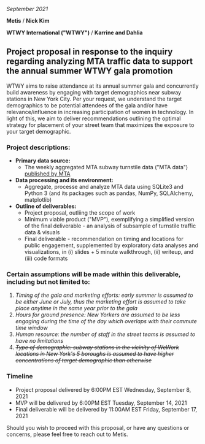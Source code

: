 *September 2021*

**Metis** / 
**Nick Kim**

**WTWY International ("WTWY")** / 
**Karrine and Dahlia**

## Project proposal in response to the inquiry regarding analyzing MTA traffic data to support the annual summer WTWY gala promotion 

WTWY aims to raise attendance at its annual summer gala and concurrently build awareness by engaging with target demographics near subway stations in New York City. Per your request, we understand the target demographics to be potential attendees of the gala and/or have relevance/influence in increasing participation of women in technology. In light of this, we aim to deliver recommendations outlining the optimal strategy for placement of your street team that maximizes the exposure to your target demographic. 

### Project descriptions:
* **Primary data source:** 
  - The weekly aggregated MTA subway turnstile data ("MTA data") [published by MTA](http://web.mta.info/developers/turnstile.html)
* **Data processing and its environment:**
  - Aggregate, processe and analyze MTA data using SQLite3 and Python 3 (and its packages such as pandas, NumPy, SQLAlchemy, matplotlib) 
* **Outline of deliverables:**
  - Project proposal, outliing the scope of work
  - Minimum viable product ("MVP"), exemplifying a simplified version of the final deliverable - an analysis of subsample of turnstile traffic data & visuals
  - Final deliverable - recommendation on timing and locations for public engagement, supplemented by exploratory data analyses and visualizations, in (i) slides + 5 minute walkthrough, (ii) writeup, and (iii) code formats

### Certain **assumptions** will be made within this deliverable, including but not limited to: 
  1. *Timing of the gala and marketing efforts: early summer is assumed to be either June or July, thus the marketing effort is assumed to take place anytime in the same year prior to the gala*
  2. *Hours for ground presence: New Yorkers are assumed to be less engaging during the time of the day which overlaps with their commute time window*
  3. *Human resource: the number of staff in the street teams is assumed to have no limitations*
  4. ~~*Type of demographic: subway stations in the vicinity of WeWork locations in New York's 5 boroughs is assumed to have higher concentrations of target demographic than otherwise*~~

### Timeline
* Project proposal delivered by 6:00PM EST Wednesday, September 8, 2021
* MVP will be delivered by 6:00PM EST Tuesday, September 14, 2021
* Final deliverable will be delivered by 11:00AM EST Friday, September 17, 2021


Should you wish to proceed with this proposal, or have any questions or concerns, please feel free to reach out to Metis. 


